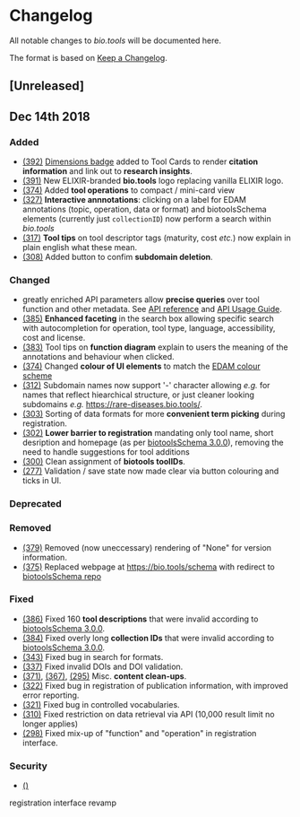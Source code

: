 # Changelog
All notable changes to *bio.tools* will be documented here.

The format is based on [Keep a Changelog](https://keepachangelog.com/en/1.0.0/).

## [Unreleased]


## Dec 14th 2018
### Added
- [(392)](https://github.com/bio-tools/biotoolsRegistry/issues/392) [Dimensions badge](https://badge.dimensions.ai/) added to Tool Cards to render **citation information** and link out to **research insights**.
- [(391)](https://github.com/bio-tools/biotoolsRegistry/issues/391) New ELIXIR-branded  **bio.tools** logo replacing vanilla ELIXIR logo.
- [(374)](https://github.com/bio-tools/biotoolsRegistry/issues/374) Added **tool operations** to compact / mini-card view
- [(327)](https://github.com/bio-tools/biotoolsRegistry/issues/327) **Interactive annnotations**: clicking on a label for EDAM annotations (topic, operation, data or format) and biotoolsSchema elements (currently just ``collectionID``) now perform a search within *bio.tools*
- [(317)](https://github.com/bio-tools/biotoolsRegistry/issues/317) **Tool tips** on tool descriptor tags (maturity, cost *etc.*) now explain in plain english what these mean.
- [(308)](https://github.com/bio-tools/biotoolsRegistry/issues/308) Added button to confim **subdomain deletion**.

### Changed
- greatly enriched API parameters allow **precise queries** over tool function and other metadata.  See [API reference](https://biotools.readthedocs.io/en/latest/api_reference_dev.html) and [API Usage Guide](https://biotools.readthedocs.io/en/latest/api_usage_guide_dev.html).
- [(385)](https://github.com/bio-tools/biotoolsRegistry/issues/385) **Enhanced faceting** in the search box allowing specific search with autocompletion for operation, tool type, language, accessibility, cost and license.
- [(383)](https://github.com/bio-tools/biotoolsRegistry/issues/383) Tool tips on **function diagram** explain to users the meaning of the annotations and behaviour when clicked.
- [(374)](https://github.com/bio-tools/biotoolsRegistry/issues/374) Changed **colour of UI elements** to match the [EDAM colour scheme](https://github.com/edamontology/edamontology/issues/340)
- [(312)](https://github.com/bio-tools/biotoolsRegistry/issues/312) Subdomain names now support '-' character allowing *e.g.* for names that reflect hiearchical structure, or just cleaner looking subdomains *e.g.* https://rare-diseases.bio.tools/.
- [(303)](https://github.com/bio-tools/biotoolsRegistry/issues/303) Sorting of data formats for more **convenient term picking** during registration.
- [(302)](https://github.com/bio-tools/biotoolsRegistry/issues/302) **Lower barrier to registration** mandating only tool name, short desription and homepage (as per [biotoolsSchema 3.0.0](https://github.com/bio-tools/biotoolsSchema/tree/master/versions/biotools-3.0.0)), removing the need to handle suggestions for tool additions
- [(300)](https://github.com/bio-tools/biotoolsRegistry/issues/300) Clean assignment of **biotools toolIDs**.
- [(277)](https://github.com/bio-tools/biotoolsRegistry/issues/277) Validation / save state now made clear via button colouring and ticks in UI.
	
### Deprecated

### Removed
- [(379)](https://github.com/bio-tools/biotoolsRegistry/issues/379) Removed (now uneccessary) rendering of "None" for version information.
- [(375)](https://github.com/bio-tools/biotoolsRegistry/issues/375) Replaced webpage at https://bio.tools/schema with redirect to [biotoolsSchema repo](http://github.com/bio-tools/biotoolsschema)

### Fixed
- [(386)](https://github.com/bio-tools/biotoolsRegistry/issues/386) Fixed 160 **tool descriptions** that were invalid according to [biotoolsSchema 3.0.0](https://github.com/bio-tools/biotoolsSchema/tree/master/versions/biotools-3.0.0).
- [(384)](https://github.com/bio-tools/biotoolsRegistry/issues/384) Fixed overly long **collection IDs** that were invalid according to [biotoolsSchema 3.0.0](https://github.com/bio-tools/biotoolsSchema/tree/master/versions/biotools-3.0.0).
- [(343)](https://github.com/bio-tools/biotoolsRegistry/issues/343) Fixed bug in search for formats.
- [(337)](https://github.com/bio-tools/biotoolsRegistry/issues/337) Fixed invalid DOIs and DOI validation.
- [(371)](https://github.com/bio-tools/biotoolsRegistry/issues/371), [(367)](https://github.com/bio-tools/biotoolsRegistry/issues/367), [(295)](https://github.com/bio-tools/biotoolsRegistry/issues/295) Misc. **content clean-ups**.
- [(322)](https://github.com/bio-tools/biotoolsRegistry/issues/322) Fixed bug in registration of publication information, with improved error reporting.
- [(321)](https://github.com/bio-tools/biotoolsRegistry/issues/321) Fixed bug in controlled vocabularies.
- [(310)](https://github.com/bio-tools/biotoolsRegistry/issues/310) Fixed restriction on data retrieval via API (10,000 result limit no longer applies)
- [(298)](https://github.com/bio-tools/biotoolsRegistry/issues/298) Fixed mix-up of "function" and "operation" in registration interface.

### Security
- [()]()


registration interface revamp

